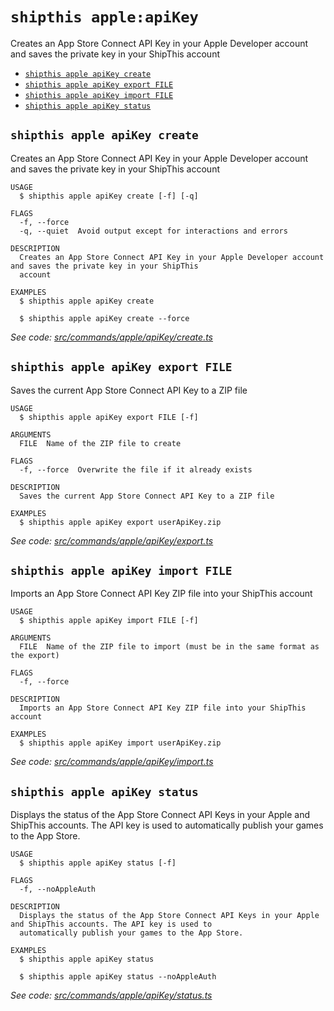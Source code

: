 `shipthis apple:apiKey`
=======================

Creates an App Store Connect API Key in your Apple Developer account and saves the private key in your ShipThis account

* [`shipthis apple apiKey create`](#shipthis-apple-apikey-create)
* [`shipthis apple apiKey export FILE`](#shipthis-apple-apikey-export-file)
* [`shipthis apple apiKey import FILE`](#shipthis-apple-apikey-import-file)
* [`shipthis apple apiKey status`](#shipthis-apple-apikey-status)

## `shipthis apple apiKey create`

Creates an App Store Connect API Key in your Apple Developer account and saves the private key in your ShipThis account

```
USAGE
  $ shipthis apple apiKey create [-f] [-q]

FLAGS
  -f, --force
  -q, --quiet  Avoid output except for interactions and errors

DESCRIPTION
  Creates an App Store Connect API Key in your Apple Developer account and saves the private key in your ShipThis
  account

EXAMPLES
  $ shipthis apple apiKey create

  $ shipthis apple apiKey create --force
```

_See code: [src/commands/apple/apiKey/create.ts](https://gitlab.com/shipthis.cc/shipthis-cli/blob/v0.0.8/src/commands/apple/apiKey/create.ts)_

## `shipthis apple apiKey export FILE`

Saves the current App Store Connect API Key to a ZIP file

```
USAGE
  $ shipthis apple apiKey export FILE [-f]

ARGUMENTS
  FILE  Name of the ZIP file to create

FLAGS
  -f, --force  Overwrite the file if it already exists

DESCRIPTION
  Saves the current App Store Connect API Key to a ZIP file

EXAMPLES
  $ shipthis apple apiKey export userApiKey.zip
```

_See code: [src/commands/apple/apiKey/export.ts](https://gitlab.com/shipthis.cc/shipthis-cli/blob/v0.0.8/src/commands/apple/apiKey/export.ts)_

## `shipthis apple apiKey import FILE`

Imports an App Store Connect API Key ZIP file into your ShipThis account

```
USAGE
  $ shipthis apple apiKey import FILE [-f]

ARGUMENTS
  FILE  Name of the ZIP file to import (must be in the same format as the export)

FLAGS
  -f, --force

DESCRIPTION
  Imports an App Store Connect API Key ZIP file into your ShipThis account

EXAMPLES
  $ shipthis apple apiKey import userApiKey.zip
```

_See code: [src/commands/apple/apiKey/import.ts](https://gitlab.com/shipthis.cc/shipthis-cli/blob/v0.0.8/src/commands/apple/apiKey/import.ts)_

## `shipthis apple apiKey status`

Displays the status of the App Store Connect API Keys in your Apple and ShipThis accounts. The API key is used to automatically publish your games to the App Store.

```
USAGE
  $ shipthis apple apiKey status [-f]

FLAGS
  -f, --noAppleAuth

DESCRIPTION
  Displays the status of the App Store Connect API Keys in your Apple and ShipThis accounts. The API key is used to
  automatically publish your games to the App Store.

EXAMPLES
  $ shipthis apple apiKey status

  $ shipthis apple apiKey status --noAppleAuth
```

_See code: [src/commands/apple/apiKey/status.ts](https://gitlab.com/shipthis.cc/shipthis-cli/blob/v0.0.8/src/commands/apple/apiKey/status.ts)_
